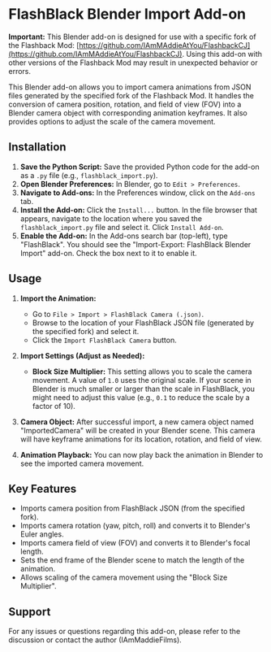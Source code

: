 # FlashBlack Blender Import Add-on

**Important:** This Blender add-on is designed for use with a specific fork of the Flashback Mod: [https://github.com/IAmMAddieAtYou/FlashbackCJ](https://github.com/IAmMAddieAtYou/FlashbackCJ). Using this add-on with other versions of the Flashback Mod may result in unexpected behavior or errors.

This Blender add-on allows you to import camera animations from JSON files generated by the specified fork of the Flashback Mod. It handles the conversion of camera position, rotation, and field of view (FOV) into a Blender camera object with corresponding animation keyframes. It also provides options to adjust the scale of the camera movement.

## Installation

1.  **Save the Python Script:** Save the provided Python code for the add-on as a `.py` file (e.g., `flashblack_import.py`).
2.  **Open Blender Preferences:** In Blender, go to `Edit > Preferences`.
3.  **Navigate to Add-ons:** In the Preferences window, click on the `Add-ons` tab.
4.  **Install the Add-on:** Click the `Install...` button. In the file browser that appears, navigate to the location where you saved the `flashblack_import.py` file and select it. Click `Install Add-on`.
5.  **Enable the Add-on:** In the Add-ons search bar (top-left), type "FlashBlack". You should see the "Import-Export: FlashBlack Blender Import" add-on. Check the box next to it to enable it.

## Usage

1.  **Import the Animation:**
    * Go to `File > Import > FlashBlack Camera (.json)`.
    * Browse to the location of your FlashBlack JSON file (generated by the specified fork) and select it.
    * Click the `Import FlashBlack Camera` button.

2.  **Import Settings (Adjust as Needed):**
    * **Block Size Multiplier:** This setting allows you to scale the camera movement. A value of `1.0` uses the original scale. If your scene in Blender is much smaller or larger than the scale in FlashBlack, you might need to adjust this value (e.g., `0.1` to reduce the scale by a factor of 10).

3.  **Camera Object:** After successful import, a new camera object named "ImportedCamera" will be created in your Blender scene. This camera will have keyframe animations for its location, rotation, and field of view.

4.  **Animation Playback:** You can now play back the animation in Blender to see the imported camera movement.

## Key Features

* Imports camera position from FlashBlack JSON (from the specified fork).
* Imports camera rotation (yaw, pitch, roll) and converts it to Blender's Euler angles.
* Imports camera field of view (FOV) and converts it to Blender's focal length.
* Sets the end frame of the Blender scene to match the length of the animation.
* Allows scaling of the camera movement using the "Block Size Multiplier".

## Support

For any issues or questions regarding this add-on, please refer to the discussion or contact the author (IAmMaddieFilms).
